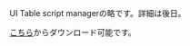 UI Table script managerの略です。詳細は後日。

[こちら](https://github.com/cy-1818/Scriptable_Scripts/releases/tag/utsm1.0)からダウンロード可能です。
